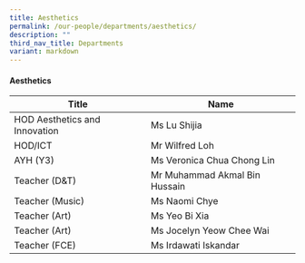 ```yaml
---
title: Aesthetics
permalink: /our-people/departments/aesthetics/
description: ""
third_nav_title: Departments
variant: markdown
---
```

#### Aesthetics

| Title | Name |
|---|---|
| HOD Aesthetics and Innovation | Ms Lu Shijia |
| HOD/ICT  | Mr Wilfred Loh  |
| AYH (Y3)  | Ms Veronica Chua Chong Lin |
| Teacher (D&T)   | Mr Muhammad Akmal Bin Hussain   |
| Teacher (Music) | Ms Naomi Chye |
| Teacher (Art) | Ms Yeo Bi Xia |
| Teacher (Art) | Ms Jocelyn Yeow Chee Wai |
| Teacher (FCE) | Ms Irdawati Iskandar |